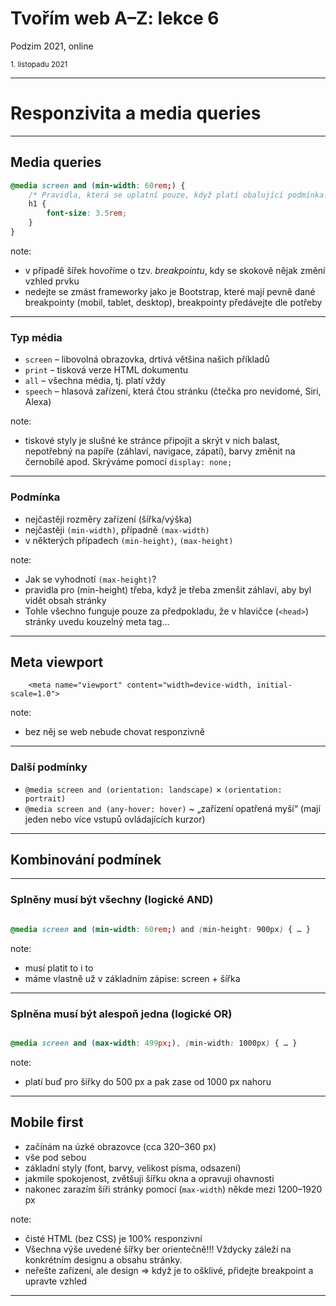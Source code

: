 # Tvořím web A–Z: lekce 6

Podzim 2021, online

<small>1. listopadu 2021</small>

---

# Responzivita a media queries

---

## Media queries

```css
@media screen and (min-width: 60rem;) {
    /* Pravidla, která se uplatní pouze, když platí obalující podmínka. */
    h1 {
        font-size: 3.5rem;
    }
}
```

note:

- v případě šířek hovoříme o tzv. _breakpointu_, kdy se skokově nějak změní vzhled prvku
- nedejte se zmást frameworky jako je Bootstrap, které mají pevně dané breakpointy (mobil, tablet, desktop), breakpointy předávejte dle potřeby

---

### Typ média

- `screen` – libovolná obrazovka, drtivá většina našich příkladů
- `print` – tisková verze HTML dokumentu
- `all` – všechna média, tj. platí vždy
- `speech` – hlasová zařízení, která čtou stránku (čtečka pro nevidomé, Siri, Alexa)

note:

- tiskové styly je slušné ke stránce připojit a skrýt v nich balast, nepotřebný na papíře (záhlaví, navigace, zápatí), barvy změnit na černobílé apod. Skrýváme pomocí `display: none;`

---

### Podmínka

- nejčastěji rozměry zařízení (šířka/výška)
- nejčastěji `(min-width)`, případně `(max-width)`
- v některých případech `(min-height)`, `(max-height)`

note:

- Jak se vyhodnotí `(max-height)`?
- pravidla pro (min-height) třeba, když je třeba zmenšit záhlaví, aby byl vidět obsah stránky
- Tohle všechno funguje pouze za předpokladu, že v hlavičce (`<head>`) stránky uvedu kouzelný meta tag…

---

## Meta viewport

```htmlmixed
    <meta name="viewport" content="width=device-width, initial-scale=1.0">
```

note:

- bez něj se web nebude chovat responzivně

---

### Další podmínky

- `@media screen and (orientation: landscape)` × `(orientation: portrait)`
- `@media screen and (any-hover: hover)` ~ „zařízení opatřená myší“ (mají jeden nebo více vstupů ovládajících kurzor)

---

## Kombinování podmínek

---

### Splněny musí být všechny (logické AND)

```css

@media screen and (min-width: 60rem;) and (min-height: 900px) { … }

```

note:

- musí platit to i to
- máme vlastně už v základním zápise: screen + šířka

---

### Splněna musí být alespoň jedna (logické OR)

```css

@media screen and (max-width: 499px;), (min-width: 1000px) { … }

```

note:

- platí buď pro šířky do 500 px a pak zase od 1000 px nahoru

---

## Mobile first

- začínám na úzké obrazovce (cca 320–360 px)
- vše pod sebou
- základní styly (font, barvy, velikost písma, odsazení)
- jakmile spokojenost, zvětšuji šířku okna a opravuji ohavnosti
- nakonec zarazím šíři stránky pomocí (`max-width`) někde mezi 1200–1920 px

note:

- čisté HTML (bez CSS) je 100% responzivní
- Všechna výše uvedené šířky ber orientečně!!! Vždycky záleží na konkrétním designu a obsahu stránky.
- neřešte zařízení, ale design ⇒ když je to ošklivé, přidejte breakpoint a upravte vzhled

---
